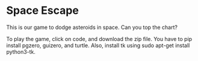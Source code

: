 # Space Escape
This is our game to dodge asteroids in space. Can you top the chart?

To play the game, click on code, and download the zip file. 
You have to pip install pgzero, guizero, and turtle.
Also, install tk using sudo apt-get install python3-tk.